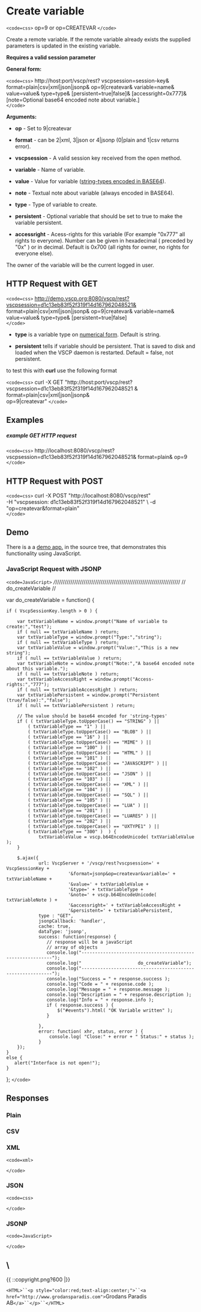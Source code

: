 # Create variable

`<code=css>`
    op=9 or op=CREATEVAR
`</code>`  
    
Create a remote variable. If the remote variable already exists the supplied parameters is updated in the existing variable.

**Requires a valid session parameter**

**General form:**

`<code=css>`
http://host:port/vscp/rest?
    vscpsession=session-key& 
    format=plain|csv|xml|json|jsonp&
    op=9|createvar&
    variable=name&
    value=value&
    type=type&
    [persistent=true|false]&
    [accessright=0x777]&
    [note=Optional base64 encoded note about variable.]    
`</code>`

**Arguments:**


*  **op** - Set to 9|createvar

*  **format** - can be 2|xml, 3|json or 4|jsonp (0|plain and 1|csv returns error).

*  **vscpsession** - A valid session key received from the open method.

*  **variable** - Name of variable.

*  **value** - Value for variable ([string-types encoded in BASE64](http://www.vscp.org/docs/vscpd/doku.php?id=decision_matrix_varaibles#variable_types)).

*  **note** - Textual note about variable (always encoded in BASE64).

*  **type** - Type of variable to create.

*  **persistent** - Optional variable that should be set to true to make the variable persistent.

*  **accessright** - Acess-rights for this variable (For example "0x777" all rights to everyone). Number can be given in hexadecimal ( preceded by "0x" ) or in decimal. Default is 0x700 (all rights for owner, no rights for everyone else).

The owner of the variable will be the current logged in user.

## HTTP Request with GET

`<code=css>`
http://demo.vscp.org:8080/vscp/rest?vscpsession=d1c13eb83f52f319f14d167962048521& 
    format=plain|csv|xml|json|jsonp&
    op=9|createvar&
    variable=name&
    value=value&
    type=type&
    [persistent=true|false]    
`</code>`


*  **type** is a variable type on [numerical form](http://www.vscp.org/docs/vscpd/doku.php?id=vscp_daemon_variable_string_write_format). Default is string.

*  **persistent** tells if variable should be persistent. That is saved to disk and loaded when the VSCP daemon is restarted. Default = false, not persistent.

to test this with **curl** use the following format

`<code=css>`
curl -X GET "http://host:port/vscp/rest? \
    vscpsession=d1c13eb83f52f319f14d167962048521 & \
    format=plain|csv|xml|json|jsonp& \
    op=9|createvar"
`</code>`


## Examples

##### example GET HTTP request

`<code=css>`
    http://localhost:8080/vscp/rest?  
              vscpsession=d1c13eb83f52f319f14d167962048521&
              format=plain&
              op=9
`</code>`  

## HTTP Request with POST

`<code=css>`
curl -X POST "http://localhost:8080/vscp/rest" \
    -H "vscpsession: d1c13eb83f52f319f14d167962048521" \ 
    -d "op=createvar&format=plain"     
`</code>`

## Demo

There is a a [demo app.](https///github.com/grodansparadis/vscp-ux/tree/master/rest) in the source tree, that demonstrates this functionality using JavaScript.

### JavaScript Request with JSONP

`<code=JavaScript>`
*/*//////////////////////////////////////////////////////////////////
// do_createVariable
//
		
var do_createVariable = function() {
						
    if ( VscpSessionKey.length > 0 ) {

        var txtVariableName = window.prompt("Name of variable to create:","test");
        if ( null == txtVariableName ) return;
        var txtVariableType = window.prompt("Type:","string");
        if ( null == txtVariableType ) return;
        var txtVariableValue = window.prompt("Value:","This is a new string");
        if ( null == txtVariableValue ) return;
        var txtVariableNote = window.prompt("Note:","A base64 encoded note about this variable.");
        if ( null == txtVariableNote ) return;
        var txtVariableAccessRight = window.prompt("Access-rights:","777");
        if ( null == txtVariableAccessRight ) return;
        var txtVariablePersistent = window.prompt("Persistent (true/false):","false");
        if ( null == txtVariablePersistent ) return;
			
        // The value should be base64 encoded for 'string-types'
        if ( ( txtVariableType.toUpperCase() == "STRING" ) ||
            ( txtVariableType == "1" ) ||
            ( txtVariableType.toUpperCase() == "BLOB" ) ||
            ( txtVariableType == "16" ) ||
            ( txtVariableType.toUpperCase() == "MIME" ) ||
            ( txtVariableType == "100" ) ||
            ( txtVariableType.toUpperCase() == "HTML" ) ||
            ( txtVariableType == "101" ) ||
            ( txtVariableType.toUpperCase() == "JAVASCRIPT" ) ||
            ( txtVariableType == "102" ) ||
            ( txtVariableType.toUpperCase() == "JSON" ) ||
            ( txtVariableType == "103" ) ||
            ( txtVariableType.toUpperCase() == "XML" ) ||
            ( txtVariableType == "104" ) ||
            ( txtVariableType.toUpperCase() == "SQL" ) ||
            ( txtVariableType == "105" ) ||
            ( txtVariableType.toUpperCase() == "LUA" ) ||
            ( txtVariableType == "201" ) ||
            ( txtVariableType.toUpperCase() == "LUARES" ) ||
            ( txtVariableType == "202" ) ||
            ( txtVariableType.toUpperCase() == "UXTYPE1" ) ||
            ( txtVariableType == "300" )  ) { 
                txtVariableValue = vscp.b64EncodeUnicode( txtVariableValue );
        } 
                				
        $.ajax({
                url: VscpServer + '/vscp/rest?vscpsession=' + VscpSessionKey + 
                           '&format=jsonp&op=createvar&variable=' + txtVariableName +
                           '&value=' + txtVariableValue +
                           '&type=' + txtVariableType +
                           '&note=' + vscp.b64EncodeUnicode( txtVariableNote ) +
                           '&accessright=' + txtVariableAccessRight +
                           '&persistent=' + txtVariablePersistent,
                type : "GET",
                jsonpCallback: 'handler',
                cache: true,
                dataType: 'jsonp',
                success: function(response) {
                   // response will be a javaScript                        
                   // array of objects
                   console.log("-----------------------------------------------------------");
                   console.log("                     do_createVariable");
                   console.log("-----------------------------------------------------------");
                   console.log("Success = " + response.success );
                   console.log("Code = " + response.code );
                   console.log("Message = " + response.message );
                   console.log("Description = " + response.description );
                   console.log("Info = " + response.info );
                   if ( response.success ) {
                       $("#events").html( "OK Variable written" );
                   }					
					
                },
                error: function( xhr, status, error ) {
                    console.log( "Close:" + error + " Status:" + status );
                }
        });
    }
    else {
       alert("Interface is not open!");
    }

};
`</code>`

## Responses

### Plain

	
	


### CSV

	
	


### XML

`<code=xml>`

`</code>`

### JSON

`<code=css>`

`</code>`

### JSONP

`<code=JavaScript>`

`</code>`



\\ 
----
{{  ::copyright.png?600  |}}

`<HTML>``<p style="color:red;text-align:center;">``<a href="http://www.grodansparadis.com">`Grodans Paradis AB`</a>``</p>``</HTML>`
